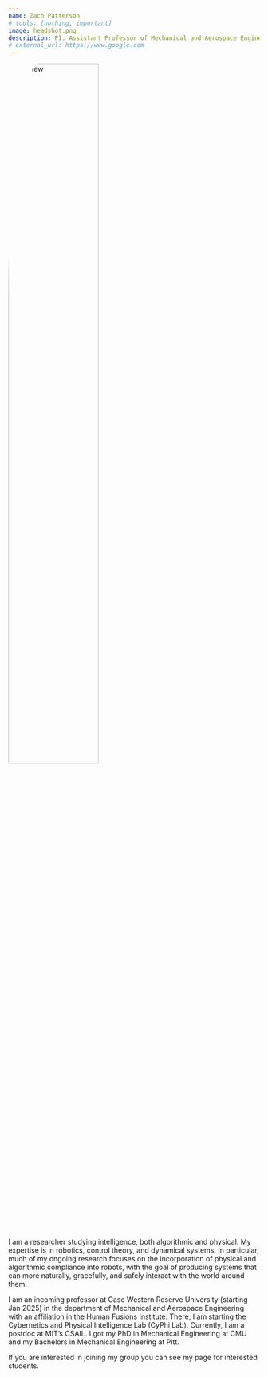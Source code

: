 ```yaml
---
name: Zach Patterson
# tools: [nothing, important]
image: headshot.png
description: PI. Assistant Professor of Mechanical and Aerospace Engineering at Case Western.
# external_url: https://www.google.com
---
```


<img src="headshot.png" alt="preview" style="width: 60%; border-radius: 20%;" />

I am a researcher studying intelligence, both algorithmic and physical. My expertise is in robotics, control theory, and dynamical systems. In particular, much of my ongoing research focuses on the incorporation of physical and algorithmic compliance into robots, with the goal of producing systems that can more naturally, gracefully, and safely interact with the world around them.

I am an incoming professor at Case Western Reserve University (starting Jan 2025) in the department of Mechanical and Aerospace Engineering with an affiliation in the Human Fusions Institute. There, I am starting the Cybernetics and Physical Intelligence Lab (CyPhi Lab). Currently, I am a postdoc at MIT’s CSAIL. I got my PhD in Mechanical Engineering at CMU and my Bachelors in Mechanical Engineering at Pitt.

If you are interested in joining my group you can see my page for interested students.
